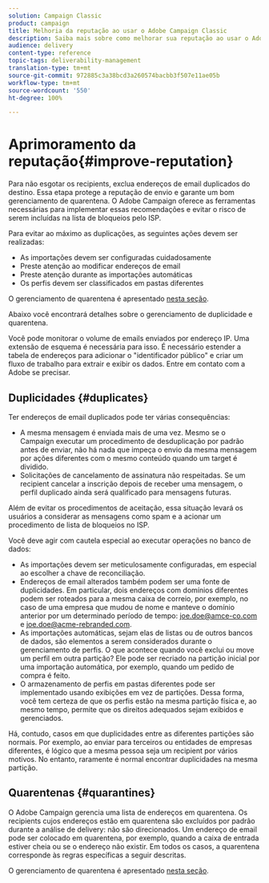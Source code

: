 ```yaml
---
solution: Campaign Classic
product: campaign
title: Melhoria da reputação ao usar o Adobe Campaign Classic
description: Saiba mais sobre como melhorar sua reputação ao usar o Adobe Campaign Classic.
audience: delivery
content-type: reference
topic-tags: deliverability-management
translation-type: tm+mt
source-git-commit: 972885c3a38bcd3a260574bacbb3f507e11ae05b
workflow-type: tm+mt
source-wordcount: '550'
ht-degree: 100%

---
```



# Aprimoramento da reputação{#improve-reputation}

Para não esgotar os recipients, exclua endereços de email duplicados do destino. Essa etapa protege a reputação de envio e garante um bom gerenciamento de quarentena. O Adobe Campaign oferece as ferramentas necessárias para implementar essas recomendações e evitar o risco de serem incluídas na lista de bloqueios pelo ISP.

Para evitar ao máximo as duplicações, as seguintes ações devem ser realizadas:

* As importações devem ser configuradas cuidadosamente
* Preste atenção ao modificar endereços de email
* Preste atenção durante as importações automáticas
* Os perfis devem ser classificados em pastas diferentes

O gerenciamento de quarentena é apresentado [nesta seção](../../delivery/using/understanding-quarantine-management.md).

Abaixo você encontrará detalhes sobre o gerenciamento de duplicidade e quarentena.

Você pode monitorar o volume de emails enviados por endereço IP. Uma extensão de esquema é necessária para isso. É necessário estender a tabela de endereços para adicionar o &quot;identificador público&quot; e criar um fluxo de trabalho para extrair e exibir os dados. Entre em contato com a Adobe se precisar.

## Duplicidades {#duplicates}

Ter endereços de email duplicados pode ter várias consequências:

* A mesma mensagem é enviada mais de uma vez. Mesmo se o Campaign executar um procedimento de desduplicação por padrão antes de enviar, não há nada que impeça o envio da mesma mensagem por ações diferentes com o mesmo conteúdo quando um target é dividido.
* Solicitações de cancelamento de assinatura não respeitadas. Se um recipient cancelar a inscrição depois de receber uma mensagem, o perfil duplicado ainda será qualificado para mensagens futuras.

Além de evitar os procedimentos de aceitação, essa situação levará os usuários a considerar as mensagens como spam e a acionar um procedimento de lista de bloqueios no ISP.

Você deve agir com cautela especial ao executar operações no banco de dados:

* As importações devem ser meticulosamente configuradas, em especial ao escolher a chave de reconciliação.
* Endereços de email alterados também podem ser uma fonte de duplicidades. Em particular, dois endereços com domínios diferentes podem ser roteados para a mesma caixa de correio, por exemplo, no caso de uma empresa que mudou de nome e manteve o domínio anterior por um determinado período de tempo: joe.doe@amce-co.com e joe.doe@acme-rebranded.com.
* As importações automáticas, sejam elas de listas ou de outros bancos de dados, são elementos a serem considerados durante o gerenciamento de perfis. O que acontece quando você exclui ou move um perfil em outra partição? Ele pode ser recriado na partição inicial por uma importação automática, por exemplo, quando um pedido de compra é feito.
* O armazenamento de perfis em pastas diferentes pode ser implementado usando exibições em vez de partições. Dessa forma, você tem certeza de que os perfis estão na mesma partição física e, ao mesmo tempo, permite que os direitos adequados sejam exibidos e gerenciados.

Há, contudo, casos em que duplicidades entre as diferentes partições são normais. Por exemplo, ao enviar para terceiros ou entidades de empresas diferentes, é lógico que a mesma pessoa seja um recipient por vários motivos. No entanto, raramente é normal encontrar duplicidades na mesma partição.

## Quarentenas {#quarantines}

O Adobe Campaign gerencia uma lista de endereços em quarentena. Os recipients cujos endereços estão em quarentena são excluídos por padrão durante a análise de delivery: não são direcionados. Um endereço de email pode ser colocado em quarentena, por exemplo, quando a caixa de entrada estiver cheia ou se o endereço não existir. Em todos os casos, a quarentena corresponde às regras específicas a seguir descritas.

O gerenciamento de quarentena é apresentado [nesta seção](../../delivery/using/understanding-quarantine-management.md).
